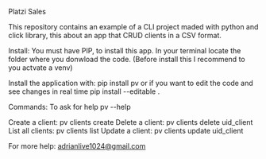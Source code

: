 Platzi Sales

This repository contains an example of a CLI project maded with python and click library, this about an app that CRUD clients in a CSV format.

Install: You must have PIP, to install this app. In your terminal locate the folder where you donwload the code. (Before install this I recommend to you actvate a venv)

Install the application with: pip install pv or if you want to edit the code and see changes in real time pip install --editable .

Commands: To ask for help pv --help

Create a client: pv clients create
Delete a client: pv clients delete uid_client
List all clients: pv clients list
Update a client: pv clients update uid_client

For more help: adrianlive1024@gmail.com

